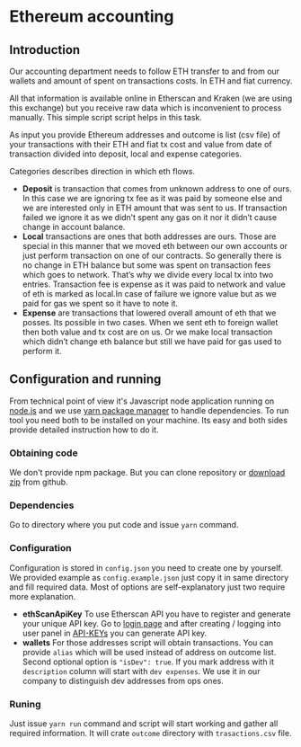 # Ethereum accounting
## Introduction
Our accounting department needs to follow ETH transfer to and from our wallets and amount of spent on transactions costs. In ETH and fiat currency.

All that information is available online in Etherscan and Kraken (we are using this exchange) but you receive raw data which is inconvenient to process manually. This simple script script helps in this task.

As input you provide Ethereum addresses and outcome is list (csv file) of your transactions with their ETH and fiat tx cost and value from date of transaction divided into deposit, local and expense categories.

Categories describes direction in which eth flows.
- **Deposit** is transaction that comes from unknown address to one of ours. In this case we are ignoring tx fee as it was paid by someone else and we are interested only in ETH amount that was sent to us. If transaction failed we ignore it as we didn’t spent any gas on it nor it didn’t cause change in account balance.
- **Local** transactions are ones that both addresses are ours. Those are special in this manner that we moved eth between our own accounts or just perform transaction on one of our contracts. So generally there is no change in ETH balance but some was spent on transaction fees which goes to network. That’s why we divide every local tx into two entries. Transaction fee is expense as it was paid to network and value of eth is marked as local.In case of failure we ignore value but as we paid for gas we spent so it have to note it.
- **Expense** are transactions that lowered overall amount of eth that we posses. Its possible in two cases. When we sent eth to foreign wallet then both value and tx cost are on us. Or we make local transaction which didn’t change eth balance but still we have paid for gas used to perform it.

## Configuration and running

From technical point of view it's Javascript node application running on [node.js](https://nodejs.org/) and we use [yarn package manager](https://yarnpkg.com) to handle dependencies. To run tool you need both to be installed on your machine. Its easy and both sides provide detailed instruction how to do it.

### Obtaining code
We don't provide npm package. But you can clone repository or [download zip](https://github.com/Neufund/commit.neufund.org/archive/master.zip) from github.
### Dependencies
Go to directory where you put code and issue `yarn` command.
### Configuration
Configuration is stored in `config.json` you need to create one by yourself. We provided example as `config.example.json` just copy it in same directory and fill required data. Most of options are self-explanatory just two require more explanation.
- **ethScanApiKey** To use Etherscan API you have to register and generate your unique API key. Go to [login page](https://etherscan.io/login) and after creating / logging into user panel in [API-KEYs](https://etherscan.io/myapikey) you can generate API key.
- **wallets** For those addresses script will obtain transactions. You can provide `alias` which will be used instead of address on outcome list. Second optional option is `"isDev": true`. If you mark address with it `description` column will start with `dev expenses`. We use it in our company to distinguish dev addresses from ops ones.
### Runing
Just issue `yarn run` command and script will start working and gather all required information. It will crate `outcome` directory with `trasactions.csv` file.
